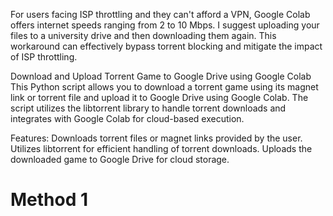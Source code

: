
For users facing ISP throttling and they can't afford a VPN, Google Colab offers internet speeds ranging from 2 to 10 Mbps. I suggest uploading your files to a university drive and then downloading them again. This workaround can effectively bypass torrent blocking and mitigate the impact of ISP throttling.













Download and Upload Torrent Game to Google Drive using Google Colab
This Python script allows you to download a torrent game using its magnet link or torrent file and upload it to Google Drive using Google Colab. The script utilizes the libtorrent library to handle torrent downloads and integrates with Google Colab for cloud-based execution.






Features:
Downloads torrent files or magnet links provided by the user.
Utilizes libtorrent for efficient handling of torrent downloads.
Uploads the downloaded game to Google Drive for cloud storage.




# Method 1



